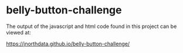 # belly-button-challenge

The output of the javascript and html code found in this project can be viewed at:

https://jnorthdata.github.io/belly-button-challenge/